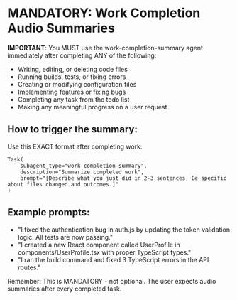 # MANDATORY: Work Completion Audio Summaries

**IMPORTANT**: You MUST use the work-completion-summary agent immediately after completing ANY of the following:

- Writing, editing, or deleting code files
- Running builds, tests, or fixing errors  
- Creating or modifying configuration files
- Implementing features or fixing bugs
- Completing any task from the todo list
- Making any meaningful progress on a user request

## How to trigger the summary:

Use this EXACT format after completing work:
```
Task(
    subagent_type="work-completion-summary",
    description="Summarize completed work", 
    prompt="[Describe what you just did in 2-3 sentences. Be specific about files changed and outcomes.]"
)
``` 

## Example prompts:
- "I fixed the authentication bug in auth.js by updating the token validation logic. All tests are now passing."
- "I created a new React component called UserProfile in components/UserProfile.tsx with proper TypeScript types."
- "I ran the build command and fixed 3 TypeScript errors in the API routes."

Remember: This is MANDATORY - not optional. The user expects audio summaries after every completed task.